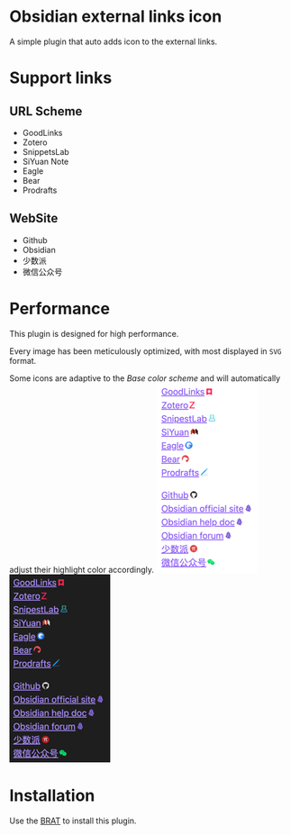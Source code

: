 # Obsidian external links icon
A  simple plugin that auto adds icon to the external links. 

# Support links
## URL Scheme
- GoodLinks
- Zotero
- SnippetsLab
- SiYuan Note
- Eagle
- Bear
- Prodrafts

## WebSite
- Github
- Obsidian
- 少数派
- 微信公众号

# Performance
This plugin is designed for high performance. 

Every image has been meticulously optimized, with most displayed in `SVG` format. 

Some icons are adaptive to the _Base color scheme_ and will automatically adjust their highlight color accordingly.
![img_2.png](theme_light.png)
![img_3.png](theme_dark.png)

# Installation
Use the [BRAT](https://obsidian.md/plugins?id=obsidian42-brat) to install this plugin.
